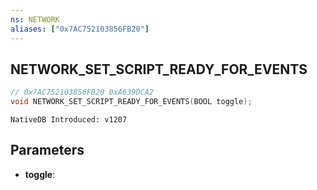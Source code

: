 ```yaml
---
ns: NETWORK
aliases: ["0x7AC752103856FB20"]
---
```

## NETWORK_SET_SCRIPT_READY_FOR_EVENTS

```c
// 0x7AC752103856FB20 0xA639DCA2
void NETWORK_SET_SCRIPT_READY_FOR_EVENTS(BOOL toggle);
```

```
NativeDB Introduced: v1207
```

## Parameters
* **toggle**:

